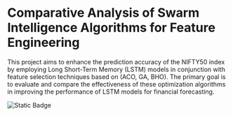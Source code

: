 # Comparative Analysis of Swarm Intelligence Algorithms for Feature Engineering
This project aims to enhance the prediction accuracy of the NIFTY50 index by employing Long Short-Term Memory (LSTM) models in conjunction with feature selection techniques based on (ACO, GA, BHO). The primary goal is to evaluate and compare the effectiveness of these optimization algorithms in improving the performance of LSTM models for financial forecasting.

![Static Badge](https://img.shields.io/badge/machine_learning)
